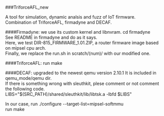 ###TriforceAFL_new

A tool for simulation, dynamic analsis and fuzz of IoT firmware.<br>
Combination of TriforceAFL, firmadyne and DECAF.<br>

####Firmadyne: we use its custom kernel and libnvram. 
  cd firmadyne <br>
  See README in firmadyne and do as it says.<br>
  Here, we test DIR-815_FIRMWARE_1.01.ZIP, a router firmware image based on mipsel cpu arch.<br>
  Finally, we replace the run.sh in scratch/(num)/ with our modified one.<br>

####TriforceAFL: 
  run make<br>
  
####DECAF: upgraded to the newest qemu version 2.10.1
   It is included in qemu_mode/qemu dir. <br>
   If there is something wrong with sleuthkit, plese comment or not comment the following code.<br>
	LIBS="\$(SRC_PATH)/shared/sleuthkit/lib/libtsk.a -lbfd $LIBS"<br>

   In our case, run ./configure --target-list=mipsel-softmmu<br>
   run make<br>



